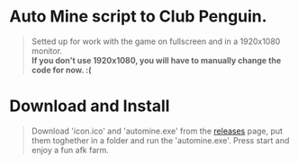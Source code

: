 # Auto Mine script to Club Penguin.

>Setted up for work with the game on fullscreen and in a 1920x1080 monitor.  
>**If you don't use 1920x1080, you will have to manually change the code for now. :(**


# Download and Install
>Download 'icon.ico' and 'automine.exe' from the [releases](https://github.com/Kaiwawa/AutoMine-NEW-CP/releases) page, put them toghether in a folder and run the 'automine.exe'. Press start and enjoy a fun afk farm.
>
